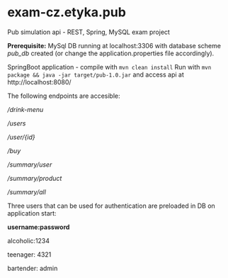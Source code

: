 # exam-cz.etyka.pub
Pub simulation api - REST, Spring, MySQL exam project

__Prerequisite:__ MySql DB running at localhost:3306 with database scheme _pub_db_ created (or change the application.properties file accordingly).

SpringBoot application - 
compile with `mvn clean install`
Run with `mvn package && java -jar target/pub-1.0.jar` and access api at http://localhost:8080/

The following endpoints are accesible:

_/drink-menu_

_/users_

_/user/{id}_

_/buy_

_/summary/user_

_/summary/product_

_/summary/all_

Three users that can be used for authentication are preloaded in DB on application start:

__username:password__

alcoholic:1234

teenager: 4321

bartender: admin


